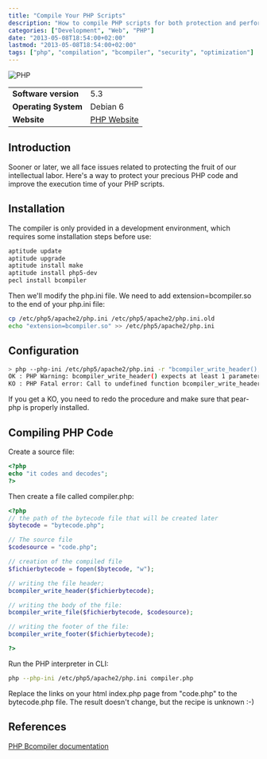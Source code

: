 ```yaml
---
title: "Compile Your PHP Scripts"
description: "How to compile PHP scripts for both protection and performance improvements"
categories: ["Development", "Web", "PHP"]
date: "2013-05-08T18:54:00+02:00"
lastmod: "2013-05-08T18:54:00+02:00"
tags: ["php", "compilation", "bcompiler", "security", "optimization"]
---
```


![PHP](../../static/images/php_icon.avif)


|||
|-|-|
| **Software version** | 5.3 |
| **Operating System** | Debian 6 |
| **Website** | [PHP Website](https://www.php.net) |


## Introduction

Sooner or later, we all face issues related to protecting the fruit of our intellectual labor. Here's a way to protect your precious PHP code and improve the execution time of your PHP scripts.

## Installation

The compiler is only provided in a development environment, which requires some installation steps before use:

```bash
aptitude update
aptitude upgrade
aptitude install make
aptitude install php5-dev
pecl install bcompiler
```

Then we'll modify the php.ini file. We need to add extension=bcompiler.so to the end of your php.ini file:

```bash
cp /etc/php5/apache2/php.ini /etc/php5/apache2/php.ini.old
echo "extension=bcompiler.so" >> /etc/php5/apache2/php.ini
```

## Configuration

```bash
> php --php-ini /etc/php5/apache2/php.ini -r "bcompiler_write_header();"
OK : PHP Warning: bcompiler_write_header() expects at least 1 parameter, 0 given in Command line code on line 1
KO : PHP Fatal error: Call to undefined function bcompiler_write_header() in Command line code on line 1
```

If you get a KO, you need to redo the procedure and make sure that pear-php is properly installed.

## Compiling PHP Code

Create a source file:

```php
<?php
echo "it codes and decodes";
?>
```

Then create a file called compiler.php:

```php
<?php
// the path of the bytecode file that will be created later
$bytecode = "bytecode.php";

// The source file
$codesource = "code.php";

// creation of the compiled file
$fichierbytecode = fopen($bytecode, "w");

// writing the file header;
bcompiler_write_header($fichierbytecode);

// writing the body of the file:
bcompiler_write_file($fichierbytecode, $codesource);

// writing the footer of the file:
bcompiler_write_footer($fichierbytecode);

?>
```

Run the PHP interpreter in CLI:

```bash
php --php-ini /etc/php5/apache2/php.ini compiler.php
```

Replace the links on your html index.php page from "code.php" to the bytecode.php file. The result doesn't change, but the recipe is unknown :-)

## References

[PHP Bcompiler documentation](https://php.net/manual/en/book.bcompiler.php)
